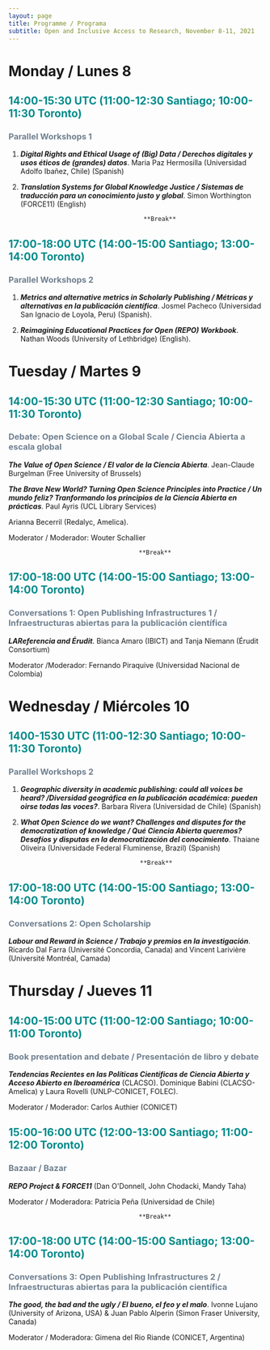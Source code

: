 ```yaml
---
layout: page
title: Programme / Programa
subtitle: Open and Inclusive Access to Research, November 8-11, 2021
---
```

# Monday / Lunes 8
## <span style="color: DarkCyan;">14:00-15:30 UTC (11:00-12:30 Santiago; 10:00-11:30 Toronto)</span>
### <span style="color: SlateGray;">Parallel Workshops 1</span>
1. ***Digital Rights and Ethical Usage of (Big) Data / Derechos digitales y usos éticos de (grandes) datos***. Maria Paz Hermosilla (Universidad Adolfo Ibañez, Chile) (Spanish)

2. ***Translation Systems for Global Knowledge Justice / Sistemas de traducción para un conocimiento justo y  global***. Simon Worthington (FORCE11) (English)

                                         **Break**

## <span style="color: DarkCyan;">17:00-18:00 UTC (14:00-15:00 Santiago; 13:00-14:00 Toronto)</span>
### <span style="color: SlateGray;">Parallel Workshops 2</span>

1. ***Metrics and alternative metrics in Scholarly Publishing / Métricas y alternativas en la publicación científica***. Josmel Pacheco (Universidad San Ignacio de Loyola, Peru) (Spanish).

2. ***Reimagining Educational Practices for Open (REPO) Workbook***. Nathan Woods (University of Lethbridge) (English).



# Tuesday / Martes 9 
## <span style="color: DarkCyan;">14:00-15:30 UTC (11:00-12:30 Santiago; 10:00-11:30 Toronto)</span>
### <span style="color: SlateGray;">Debate: Open Science on a Global Scale / Ciencia Abierta a escala global</span> 
***The Value of Open Science / El valor de la Ciencia Abierta***. Jean-Claude Burgelman (Free University of Brussels)

***The Brave New World? Turning Open Science Principles into Practice / Un mundo feliz? Tranformando los principios de la Ciencia Abierta en prácticas***. Paul Ayris (UCL Library Services)

Arianna Becerril (Redalyc, Amelica).

  Moderator / Moderador: Wouter Schallier

                                        **Break**

## <span style="color: DarkCyan;">17:00-18:00 UTC (14:00-15:00 Santiago; 13:00-14:00 Toronto)</span>
### <span style="color: SlateGray;">Conversations 1: Open Publishing Infrastructures 1 / Infraestructuras abiertas para la publicación científica</span>
***LAReferencia and Érudit***. Bianca Amaro (IBICT) and Tanja Niemann (Érudit Consortium)

  Moderator /Moderador: Fernando Piraquive (Universidad Nacional de Colombia)

# Wednesday / Miércoles 10 
## <span style="color: DarkCyan;">1400-1530 UTC (11:00-12:30 Santiago; 10:00-11:30 Toronto)</span>
### <span style="color: SlateGray;">Parallel Workshops 2</span>
1. ***Geographic diversity in academic publishing: could all voices be heard? /Diversidad geográfica en la publicación académica: pueden oirse todas las voces?***. Barbara Rivera (Universidad de Chile) (Spanish)

2. ***What Open Science do we want? Challenges and disputes for the democratization of knowledge / Qué Ciencia Abierta queremos? Desafíos y disputas en la democratización del conocimiento***. Thaiane Oliveira (Universidade Federal Fluminense, Brazil) (Spanish)  

                                        **Break**

## <span style="color: DarkCyan;">17:00-18:00 UTC (14:00-15:00 Santiago; 13:00-14:00 Toronto)</span>
### <span style="color: SlateGray;">Conversations 2: Open Scholarship</span>
***Labour and Reward in Science / Trabajo y premios en la investigación***. Ricardo Dal Farra (Université Concordia, Canada) and Vincent Larivière (Université Montréal, Camada)

# Thursday / Jueves 11 
## <span style="color: DarkCyan;">14:00-15:00 UTC (11:00-12:00 Santiago; 10:00-11:00 Toronto)</span>
### <span style="color: SlateGray;">Book presentation and debate / Presentación de libro y debate</span> 
***Tendencias Recientes en las Políticas Científicas de Ciencia Abierta y Acceso Abierto en Iberoamérica*** (CLACSO). Dominique Babini (CLACSO-Amelica) y Laura Rovelli (UNLP-CONICET, FOLEC).

  Moderator / Moderador: Carlos Authier (CONICET)

## <span style="color: DarkCyan;">15:00-16:00 UTC (12:00-13:00 Santiago; 11:00-12:00 Toronto)</span>
### <span style="color: SlateGray;">Bazaar / Bazar</span>
 ***REPO Project & FORCE11*** (Dan O'Donnell, John Chodacki, Mandy Taha)

  Moderator / Moderadora: Patricia Peña (Universidad de Chile)

                                        **Break**

## <span style="color: DarkCyan;">17:00-18:00 UTC (14:00-15:00 Santiago; 13:00-14:00 Toronto)</span>
### <span style="color: SlateGray;">Conversations 3: Open Publishing Infrastructures 2 / Infraestructuras abiertas para la publicación científica</span> 
***The good, the bad and the ugly / El bueno, el feo y el malo***. Ivonne Lujano (University of Arizona, USA) & Juan Pablo Alperin (Simon Fraser University, Canada)

  Moderator / Moderadora: Gimena del Rio Riande (CONICET, Argentina)

